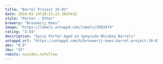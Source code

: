 ```yaml
---
title: "Barrel Project 19.03"
date: 2019-03-14T10:21:22.382543Z
style: "Porter - Other"
brewery: "Brouwerij Kees"
image: "https://labels.untappd.com/labels/3093474"
rating: "3.93"
description: "Spicy Porter Aged on Speyside Whiskey Barrels"
untappd_url: "https://untappd.com/b/brouwerij-kees-barrel-project-19-03/3093474"
abv: "9.8"
ibu: "25"
robots: noindex,nofollow
---
```

